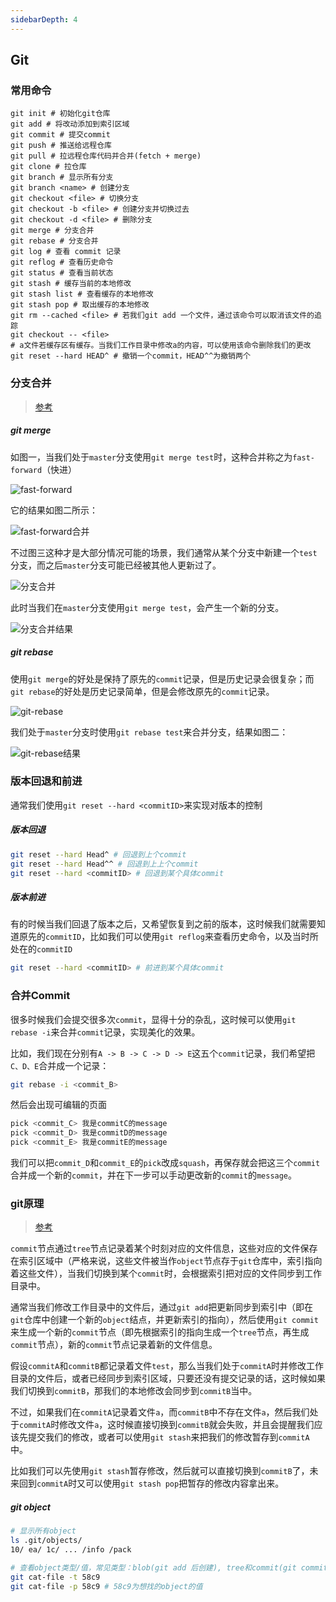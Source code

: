 ```yaml
---
sidebarDepth: 4
---
```

## Git

### 常用命令

``` shell
git init # 初始化git仓库
git add # 将改动添加到索引区域
git commit # 提交commit
git push # 推送给远程仓库
git pull # 拉远程仓库代码并合并(fetch + merge)
git clone # 拉仓库
git branch # 显示所有分支
git branch <name> # 创建分支
git checkout <file> # 切换分支
git checkout -b <file> # 创建分支并切换过去
git checkout -d <file> # 删除分支
git merge # 分支合并
git rebase # 分支合并
git log # 查看 commit 记录
git reflog # 查看历史命令
git status # 查看当前状态
git stash # 缓存当前的本地修改
git stash list # 查看缓存的本地修改
git stash pop # 取出缓存的本地修改
git rm --cached <file> # 若我们git add 一个文件，通过该命令可以取消该文件的追踪
git checkout -- <file>
# a文件若缓存区有缓存。当我们工作目录中修改a的内容，可以使用该命令删除我们的更改
git reset --hard HEAD^ # 撤销一个commit，HEAD^^为撤销两个
```

### 分支合并

> [参考](https://backlog.com/git-tutorial/cn/stepup/stepup1_4.html)

##### git merge

如图一，当我们处于`master`分支使用`git merge test`时，这种合并称之为`fast-forward`（快进）

![fast-forward](https://backlog.com/git-tutorial/cn/img/post/stepup/capture_stepup1_4_1.png)



它的结果如图二所示：

![fast-forward合并](https://backlog.com/git-tutorial/cn/img/post/stepup/capture_stepup1_4_2.png)



不过图三这种才是大部分情况可能的场景，我们通常从某个分支中新建一个`test`分支，而之后`master`分支可能已经被其他人更新过了。

![分支合并](https://backlog.com/git-tutorial/cn/img/post/stepup/capture_stepup1_4_3.png)



此时当我们在`master`分支使用`git merge test`，会产生一个新的分支。

![分支合并结果](https://backlog.com/git-tutorial/cn/img/post/stepup/capture_stepup1_4_4.png)



##### git rebase

使用`git merge`的好处是保持了原先的`commit`记录，但是历史记录会很复杂；而`git rebase`的好处是历史记录简单，但是会修改原先的`commit`记录。

![git-rebase](https://backlog.com/git-tutorial/cn/img/post/stepup/capture_stepup1_4_6.png)

我们处于`master`分支时使用`git rebase test`来合并分支，结果如图二：

![git-rebase结果](https://backlog.com/git-tutorial/cn/img/post/stepup/capture_stepup1_4_7.png)





### 版本回退和前进

通常我们使用`git reset --hard <commitID>`来实现对版本的控制

##### 版本回退

``` bash
git reset --hard Head^ # 回退到上个commit
git reset --hard Head^^ # 回退到上上个commit
git reset --hard <commitID> # 回退到某个具体commit
```



##### 版本前进

有的时候当我们回退了版本之后，又希望恢复到之前的版本，这时候我们就需要知道原先的`commitID`，比如我们可以使用`git reflog`来查看历史命令，以及当时所处在的`commitID`

``` bash
git reset --hard <commitID> # 前进到某个具体commit
```





### 合并Commit

很多时候我们会提交很多次`commit`，显得十分的杂乱，这时候可以使用`git rebase -i`来合并`commit`记录，实现美化的效果。

比如，我们现在分别有`A -> B -> C -> D -> E`这五个`commit`记录，我们希望把`C、D、E`合并成一个记录：

``` bash
git rebase -i <commit_B>
```

然后会出现可编辑的页面

``` bash
pick <commit_C> 我是commitC的message
pick <commit_D> 我是commitD的message
pick <commit_E> 我是commitE的message
```

我们可以把`commit_D`和`commit_E`的`pick`改成`squash`，再保存就会把这三个`commit`合并成一个新的`commit`，并在下一步可以手动更改新的`commit`的`message`。



### git原理

> [参考](https://zhuanlan.zhihu.com/p/96631135)

`commit`节点通过`tree`节点记录着某个时刻对应的文件信息，这些对应的文件保存在索引区域中（严格来说，这些文件被当作`object`节点存于`git`仓库中，索引指向着这些文件），当我们切换到某个`commit`时，会根据索引把对应的文件同步到工作目录中。

通常当我们修改工作目录中的文件后，通过`git add`把更新同步到索引中（即在`git`仓库中创建一个新的`object`结点，并更新索引的指向），然后使用`git commit`来生成一个新的`commit`节点（即先根据索引的指向生成一个`tree`节点，再生成`commit`节点），新的`commit`节点记录着新的文件信息。



假设`commitA`和`commitB`都记录着文件`test`，那么当我们处于`commitA`时并修改工作目录的文件后，或者已经同步到索引区域，只要还没有提交记录的话，这时候如果我们切换到`commitB`，那我们的本地修改会同步到`commitB`当中。

不过，如果我们在`commitA`记录着文件`a`，而`commitB`中不存在文件`a`，然后我们处于`commitA`时修改文件`a`，这时候直接切换到`commitB`就会失败，并且会提醒我们应该先提交我们的修改，或者可以使用`git stash`来把我们的修改暂存到`commitA`中。

比如我们可以先使用`git stash`暂存修改，然后就可以直接切换到`commitB`了，未来回到`commitA`时又可以使用`git stash pop`把暂存的修改内容拿出来。

##### git object

``` bash
# 显示所有object
ls .git/objects/
10/ ea/ 1c/ ... /info /pack

# 查看object类型/值，常见类型：blob(git add 后创建), tree和commit(git commit 后创建)
git cat-file -t 58c9 
git cat-file -p 58c9 # 58c9为想找的object的值
```

